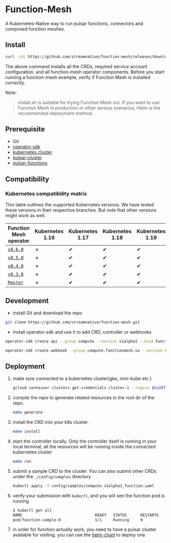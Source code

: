 # Function-Mesh
A Kubernetes-Native way to run pulsar functions, connectors and composed function meshes.

## Install

```bash
curl -sSL https://github.com/streamnative/function-mesh/releases/download/v0.6.0/install.sh | bash
```

The above command installs all the CRDs, required service account configuration, and all function-mesh operator components. Before you start running a function-mesh example, verify if Function Mesh is installed correctly.

Note:

> install.sh is suitable for trying Function Mesh out. If you want to use Function Mesh in production or other serious scenarios, Helm is the recommended deployment method.

## Prerequisite
- Git
- [operator-sdk](https://sdk.operatorframework.io/)
- [kubernetes cluster](https://kubernetes.io/)
- [pulsar-cluster](https://pulsar.apache.org/docs/en/pulsar-2.0/)
- [pulsar-functions](https://pulsar.apache.org/docs/en/functions-overview/)

## Compatibility

### Kubernetes compatibility matrix

This table outlines the supported Kubernetes versions. We have tested these versions in their respective branches. But note that other versions might work as well.

| Function Mesh operator                                                        | Kubernetes 1.16 | Kubernetes 1.17 | Kubernetes 1.18 | Kubernetes 1.19 | Kubernetes 1.20 | Kubernetes 1.21 | Kubernetes 1.22 |
|-------------------------------------------------------------------------------| --------------- | --------------- | --------------- | --------------- | --------------- | --------------- | --------------- |
| [`v0.6.0`](https://github.com/streamnative/function-mesh/releases/tag/v0.6.0) | ✗               | ✔               | ✔               | ✔               | ✔               | ✔               | ✔               |
| [`v0.5.0`](https://github.com/streamnative/function-mesh/releases/tag/v0.5.0) | ✗               | ✔               | ✔               | ✔               | ✔               | ✔               | ✔               |
| [`v0.4.0`](https://github.com/streamnative/function-mesh/releases/tag/v0.4.0) | ✗               | ✔               | ✔               | ✔               | ✔               | ✔               | ✔               |
| [`v0.3.0`](https://github.com/streamnative/function-mesh/releases/tag/v0.3.0) | ✗               | ✔               | ✔               | ✔               | ✔               | ✔               | ✔               |
| [`Master`](https://github.com/streamnative/function-mesh/tree/master)         | ✗               | ✔               | ✔               | ✔               | ✔               | ✔               | ✔               |

## Development

- install Git and download the repo

```bash
git clone https://github.com/streamnative/function-mesh.git
```

- install operator-sdk and use it to add CRD, controller or webhooks

```bash
operator-sdk create api --group compute --version v1alpha1 --kind Function --resource=true --controller=true
```

```bash
operator-sdk create webhook --group compute.functionmesh.io --version v1alpha1 --kind Function --defaulting --programmatic-validation
```

## Deployment

1. make sure connected to a kubernetes cluster(gke, mini-kube etc.)
    ```bash
    gcloud container clusters get-credentials cluster-1 --region $CLUSTER_REGION --project $PROJECT_ID
    ```
2. compile the repo to generate related resources in the root dir of the repo.
    ```bash
    make generate
    ```
3. install the CRD into your k8s cluster.
    ```bash
    make install
    ```
4. start the controller locally. Only the controller itself is running in your local terminal, all the resources will be running inside the connected kubernetes cluster
    ```bash
    make run
    ```
5. submit a sample CRD to the cluster. You can also submit other CRDs under the `./config/samples` directory
    ```bash
    kubectl apply -f config/samples/compute_v1alpha1_function.yaml
    ```
6. verify your submission with `kubectl`, and you will see the function pod is running
    ```bash
    $ kubectl get all
    NAME                                READY   STATUS      RESTARTS   AGE
    pod/function-sample-0               1/1     Running     0          77s
    ```
7. in order for function actually work, you need to have a pulsar cluster available for visiting. you can use the [helm-chart](https://pulsar.apache.org/docs/en/helm-overview/) to deploy one
